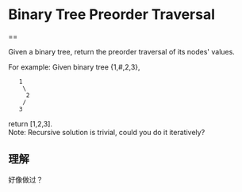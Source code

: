 # Binary Tree Preorder Traversal
==

Given a binary tree, return the preorder traversal of its nodes' values.

For example:
Given binary tree {1,#,2,3},
```
   1
    \
     2
    /
   3
```
return [1,2,3].
<br>
Note: Recursive solution is trivial, could you do it iteratively?

## 理解
好像做过？